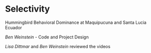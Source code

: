 Selectivity
===========

Hummingbird Behavioral Dominance at Maquipucuna and Santa Lucia Ecuador

*Ben Weinstein* - Code and Project Design

*Lisa Dittmar* and *Ben Weinstein* reviewed the videos
